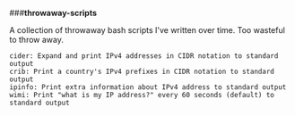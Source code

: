 ###**throwaway-scripts**

A collection of throwaway bash scripts I've written over time. Too wasteful to throw away.

	cider: Expand and print IPv4 addresses in CIDR notation to standard output
	crib: Print a country's IPv4 prefixes in CIDR notation to standard output
	ipinfo: Print extra information about IPv4 address to standard output
	wimi: Print "what is my IP address?" every 60 seconds (default) to standard output
